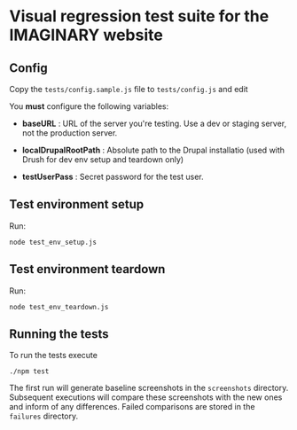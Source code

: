 # Visual regression test suite for the IMAGINARY website

## Config

Copy the `tests/config.sample.js` file to `tests/config.js` and edit

You **must** configure the following variables:

- **baseURL** : URL of the server you're testing. Use a dev or staging 
server, not the production server.

- **localDrupalRootPath** : Absolute path to the Drupal installatio
(used with Drush for dev env setup and teardown only)

- **testUserPass** : Secret password for the test user. 

## Test environment setup

Run:

    node test_env_setup.js

## Test environment teardown

Run:

    node test_env_teardown.js

## Running the tests

To run the tests execute

    ./npm test
  
The first run will generate baseline screenshots in the `screenshots`
directory. Subsequent executions will compare these screenshots with 
the new ones and inform of any differences. Failed comparisons are
stored in the `failures` directory.